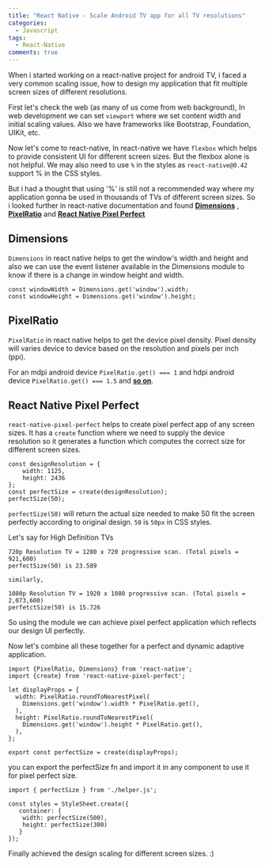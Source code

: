 ```yaml
---
title: "React Native - Scale Android TV app for all TV resolutions"
categories:
  - Javascript
tags:
  - React-Native
comments: true
---
```


When i started working on a react-native project for android TV, i faced a very common scaling issue, how to design my application
that fit multiple screen sizes of different resolutions.

First let's check the web (as many of us come from web background), In web development we can set `viewport` where we set content width
and initial scaling values. Also we have frameworks like Bootstrap, Foundation, UIKit, etc.

Now let's come to react-native, In react-native we have `flexbox` which helps to provide consistent UI for different screen sizes.
But the flexbox alone is not helpful. We may also need to use `%` in the styles as `react-native@0.42` support % in the CSS styles.

But i had a thought that using '%' is still not a recommended way where my application gonna be used in thousands of TVs of different
screen sizes. So i looked further in react-native documentation and found [**Dimensions**](https://reactnative.dev/docs/dimensions)
, [**PixelRatio**](https://reactnative.dev/docs/pixelratio) and [**React Native Pixel Perfect**](https://www.npmjs.com/package/react-native-pixel-perfect)

## Dimensions

`Dimensions` in react native helps to get the window's width and height and also we can use the event listener available in the Dimensions
module to know if there is a change in window height and width.

```
const windowWidth = Dimensions.get('window').width;
const windowHeight = Dimensions.get('window').height;
```

## PixelRatio

`PixelRatio` in react native helps to get the device pixel density. Pixel density will varies device to device based on the resolution and pixels per inch (ppi).

For an mdpi android device `PixelRatio.get() === 1` and hdpi android device `PixelRatio.get() === 1.5` and [**so on**](https://material.io/resources/devices/).

## React Native Pixel Perfect

`react-native-pixel-perfect` helps to create pixel perfect app of any screen sizes. It has a `create` function where we need to supply the device resolution so it generates a function which computes the correct size for different screen sizes.

```
const designResolution = {
    width: 1125,
    height: 2436
};
const perfectSize = create(designResolution);
perfectSize(50);
```

`perfectSize(50)` will return the actual size needed to make 50 fit the screen perfectly according to original design. `50` is `50px` in CSS styles.

Let's say for High Definition TVs

```
720p Resolution TV = 1280 x 720 progressive scan. (Total pixels = 921,600)
perfectSize(50) is 23.589

similarly,

1080p Resolution TV = 1920 x 1080 progressive scan. (Total pixels = 2,073,600)
perfetctSize(50) is 15.726
```

So using the module we can achieve pixel perfect application which reflects our design UI perfectly.

Now let's combine all these together for a perfect and dynamic adaptive application.

```
import {PixelRatio, Dimensions} from 'react-native';
import {create} from 'react-native-pixel-perfect';

let displayProps = {
  width: PixelRatio.roundToNearestPixel(
    Dimensions.get('window').width * PixelRatio.get(),
  ),
  height: PixelRatio.roundToNearestPixel(
    Dimensions.get('window').height * PixelRatio.get(),
  ),
};

export const perfectSize = create(displayProps);
```

you can export the perfectSize fn and import it in any component to use it for pixel perfect size.

```
import { perfectSize } from './helper.js';

const styles = StyleSheet.create({
   container: {
    width: perfectSize(500),
    height: perfectSize(300)
   }
});
```

Finally achieved the design scaling for different screen sizes. :)
